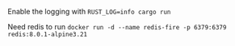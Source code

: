 Enable the logging with `RUST_LOG=info cargo run`

Need redis to run
`docker run -d --name redis-fire -p 6379:6379  redis:8.0.1-alpine3.21`

